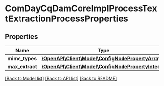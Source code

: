 # ComDayCqDamCoreImplProcessTextExtractionProcessProperties

## Properties
Name | Type | Description | Notes
------------ | ------------- | ------------- | -------------
**mime_types** | [**\OpenAPI\Client\Model\ConfigNodePropertyArray**](ConfigNodePropertyArray.md) |  | [optional] 
**max_extract** | [**\OpenAPI\Client\Model\ConfigNodePropertyInteger**](ConfigNodePropertyInteger.md) |  | [optional] 

[[Back to Model list]](../README.md#documentation-for-models) [[Back to API list]](../README.md#documentation-for-api-endpoints) [[Back to README]](../README.md)


